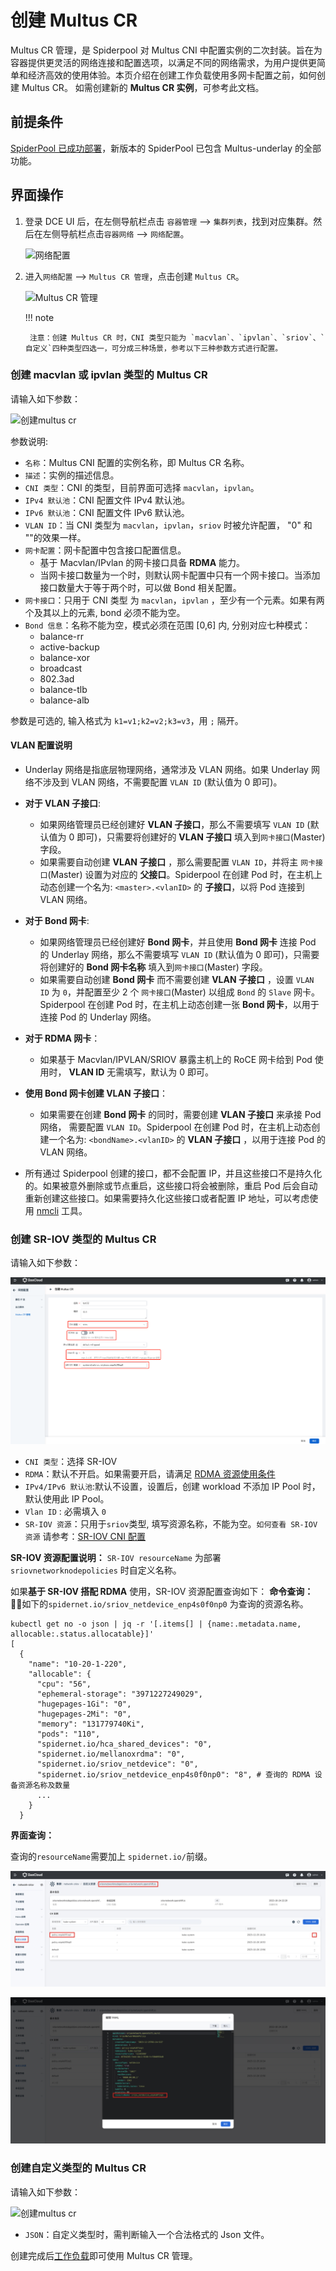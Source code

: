 # 创建 Multus CR

 Multus CR 管理，是 Spiderpool 对 Multus CNI 中配置实例的二次封装。旨在为容器提供更灵活的网络连接和配置选项，以满足不同的网络需求，为用户提供更简单和经济高效的使用体验。本页介绍在创建工作负载使用多网卡配置之前，如何创建 Multus CR。
如需创建新的 **Multus CR 实例**，可参考此文档。

## 前提条件

[SpiderPool 已成功部署](https://docs.daocloud.io/network/modules/spiderpool/install.html)，新版本的 SpiderPool 已包含 Multus-underlay 的全部功能。

## 界面操作

1. 登录 DCE UI 后，在左侧导航栏点击 `容器管理` —> `集群列表`，找到对应集群。然后在左侧导航栏点击`容器网络` —> `网络配置`。

    ![网络配置](https://docs.daocloud.io/daocloud-docs-images/docs/zh/docs/network/images/networkconfig01.png)

2. 进入`网络配置` —> `Multus CR 管理`，点击创建 `Multus CR`。

    ![Multus CR 管理](https://docs.daocloud.io/daocloud-docs-images/docs/zh/docs/network/images/networkconfig02.png)
  
    !!! note

        注意：创建 Multus CR 时，CNI 类型只能为 `macvlan`、`ipvlan`、`sriov`、`自定义`四种类型四选一，可分成三种场景，参考以下三种参数方式进行配置。

### 创建 macvlan 或 ipvlan 类型的 Multus CR

请输入如下参数：

![创建multus cr](https://docs.daocloud.io/daocloud-docs-images/docs/zh/docs/network/images/networkconfig03.png)

参数说明:

- `名称`：Multus CNI 配置的实例名称，即 Multus CR 名称。
- `描述`：实例的描述信息。
- `CNI 类型`：CNI 的类型，目前界面可选择 `macvlan`，`ipvlan`。
- `IPv4 默认池`：CNI 配置文件 IPv4 默认池。
- `IPv6 默认池`：CNI 配置文件 IPv6 默认池。
- `VLAN ID`：当 CNI 类型为 `macvlan`，`ipvlan`，`sriov` 时被允许配置， "0" 和 ""的效果一样。
- `网卡配置`：网卡配置中包含接口配置信息。
   - 基于 Macvlan/IPvlan 的网卡接口具备 **RDMA** 能力。
   - 当网卡接口数量为一个时，则默认网卡配置中只有一个网卡接口。当添加接口数量大于等于两个时，可以做 Bond 相关配置。
- `网卡接口`：只用于 CNI 类型 为 `macvlan`，`ipvlan` ，至少有一个元素。如果有两个及其以上的元素, bond 必须不能为空。
- `Bond 信息`：名称不能为空，模式必须在范围 [0,6] 内, 分别对应七种模式：
    - balance-rr
    - active-backup
    - balance-xor
    - broadcast
    - 802.3ad
    - balance-tlb
    - balance-alb

参数是可选的, 输入格式为 `k1=v1;k2=v2;k3=v3`，用 `;` 隔开。

#### VLAN 配置说明

- Underlay 网络是指底层物理网络，通常涉及 VLAN 网络。如果 Underlay 网络不涉及到 VLAN 网络，不需要配置 `VLAN ID` (默认值为 0 即可)。
- **对于 VLAN 子接口**:
    - 如果网络管理员已经创建好 **VLAN 子接口**，那么不需要填写 `VLAN ID` (默认值为 0 即可)，只需要将创建好的 **VLAN 子接口** 填入到`网卡接口`(Master) 字段。
    - 如果需要自动创建 **VLAN 子接口** ，那么需要配置 `VLAN ID`，并将主 `网卡接口`(Master) 设置为对应的 **父接口**。Spiderpool 在创建 Pod 时，在主机上动态创建一个名为: `<master>.<vlanID>` 的 **子接口**，以将 Pod 连接到 VLAN 网络。
- **对于 Bond 网卡**:
    - 如果网络管理员已经创建好 **Bond 网卡**，并且使用 **Bond 网卡** 连接 Pod 的 Underlay 网络，那么不需要填写 `VLAN ID` (默认值为 0 即可)，只需要将创建好的 **Bond 网卡名称** 填入到`网卡接口`(Master) 字段。
    - 如果需要自动创建 **Bond 网卡** 而不需要创建 **VLAN 子接口** ，设置 `VLAN ID` 为 `0`，并配置至少 2 个 `网卡接口`(Master)  以组成 `Bond` 的 `Slave` 网卡。Spiderpool 在创建 Pod 时，在主机上动态创建一张 **Bond 网卡**，以用于连接 Pod 的 Underlay 网络。
- **对于 RDMA 网卡**：
    - 如果基于 Macvlan/IPVLAN/SRIOV 暴露主机上的 RoCE 网卡给到 Pod 使用时， **VLAN ID** 无需填写，默认为 0 即可。

- **使用 Bond 网卡创建 VLAN 子接口**：
    - 如果需要在创建 **Bond 网卡** 的同时，需要创建 **VLAN 子接口** 来承接 Pod 网络， 需要配置 `VLAN ID`。Spiderpool 在创建 Pod 时，在主机上动态创建一个名为: `<bondName>.<vlanID>` 的 **VLAN 子接口** ，以用于连接 Pod 的 VLAN 网络。
- 所有通过 Spiderpool 创建的接口，都不会配置 IP，并且这些接口不是持久化的。如果被意外删除或节点重启，这些接口将会被删除，重启 Pod 后会自动重新创建这些接口。如果需要持久化这些接口或者配置 IP 地址，可以考虑使用 [nmcli](https://networkmanager.dev/docs/api/latest/nmcli.html) 工具。

### 创建 SR-IOV 类型的 Multus CR

请输入如下参数：

![创建multus cr](../images/sriov-rdma.png)

- `CNI 类型`：选择 SR-IOV
- `RDMA`：默认不开启。如果需要开启，请满足 [RDMA 资源使用条件](../modules/spiderpool/rdmapara.md)
- `IPv4/IPv6 默认池`:默认不设置，设置后，创建 workload 不添加 IP Pool 时，默认使用此 IP Pool。
- `Vlan ID` : 必需填入 `0`
- `SR-IOV 资源`：只用于`sriov`类型, 填写资源名称，不能为空。`如何查看 SR-IOV 资源` 请参考：[SR-IOV CNI 配置](../modules/multus-underlay/sriov.md)

 **SR-IOV 资源配置说明：**
`SR-IOV resourceName` 为部署`sriovnetworknodepolicies` 时自定义名称。

如果**基于 SR-IOV 搭配 RDMA** 使用，SR-IOV 资源配置查询如下：
   **命令查询：**
   如下的`spidernet.io/sriov_netdevice_enp4s0f0np0` 为查询的资源名称。

   ```
   kubectl get no -o json | jq -r '[.items[] | {name:.metadata.name, allocable:.status.allocatable}]'
   [
     {
       "name": "10-20-1-220",
       "allocable": {
         "cpu": "56",
         "ephemeral-storage": "3971227249029",
         "hugepages-1Gi": "0",
         "hugepages-2Mi": "0",
         "memory": "131779740Ki",
         "pods": "110",
         "spidernet.io/hca_shared_devices": "0",
         "spidernet.io/mellanoxrdma": "0",
         "spidernet.io/sriov_netdevice": "0",
         "spidernet.io/sriov_netdevice_enp4s0f0np0": "8", # 查询的 RDMA 设备资源名称及数量
         ...
       }
     }
   ```

   **界面查询：**

   查询的`resourceName`需要加上 `spidernet.io/`前缀。

   ![networkconfig08.png](../images/networkconfig08.jpg)

   ![networkconfig09](../images/networkconfig09.jpg)

### 创建自定义类型的 Multus CR

请输入如下参数：

![创建multus cr](https://docs.daocloud.io/daocloud-docs-images/docs/zh/docs/network/images/networkconfig05.png)

- `JSON`：自定义类型时，需判断输入一个合法格式的 Json 文件。

创建完成后[工作负载](../modules/spiderpool/usage.md)即可使用 Multus CR 管理。
